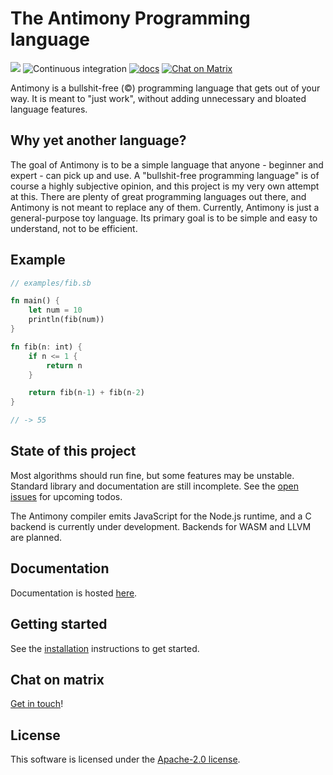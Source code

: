 # The Antimony Programming language

[![](https://img.shields.io/crates/v/antimony-lang.svg)](https://crates.io/crates/antimony-lang)
![Continuous integration](https://github.com/garritfra/antimony/workflows/Continuous%20integration/badge.svg?branch=master)
[![docs](https://img.shields.io/badge/docs-mdBook-blue.svg)](https://garritfra.github.io/antimony/latest)
[![Chat on Matrix](https://img.shields.io/badge/chat-on%20Matrix-green)](https://matrix.to/#/#antimony:matrix.slashdev.space?via=matrix.slashdev.space)

Antimony is a bullshit-free (©) programming language that gets out of your way.
It is meant to "just work", without adding unnecessary and bloated language features.

## Why yet another language?

The goal of Antimony is to be a simple language that anyone - beginner and expert - can pick up and use. A "bullshit-free programming language" is of course a highly subjective opinion, and this project is my very own attempt at this. There are plenty of great programming languages out there, and Antimony is not meant to replace any of them. Currently, Antimony is just a general-purpose toy language. Its primary goal is to be simple and easy to understand, not to be efficient.

## Example

```rs
// examples/fib.sb

fn main() {
    let num = 10
    println(fib(num))
}

fn fib(n: int) {
    if n <= 1 {
        return n
    }

    return fib(n-1) + fib(n-2)
}

// -> 55
```

## State of this project

Most algorithms should run fine, but some features may be unstable. Standard library and documentation are still incomplete. See the [open issues](https://github.com/garritfra/antimony/issues) for upcoming todos.

The Antimony compiler emits JavaScript for the Node.js runtime, and a C backend is currently under development. Backends for WASM and LLVM are planned.

## Documentation

Documentation is hosted [here](https://garritfra.github.io/antimony).

## Getting started

See the [installation](https://garritfra.github.io/antimony/latest/introduction/installation.html) instructions to get started.

## Chat on matrix

[Get in touch](https://matrix.to/#/!eaupsjLNPYSluWFJOC:matrix.slashdev.space?via=matrix.slashdev.space)!

## License

This software is licensed under the [Apache-2.0 license](./LICENSE).
